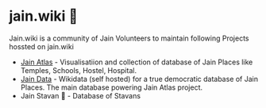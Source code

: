 # jain.wiki 👋
Jain.wiki is a community of Jain Volunteers to maintain following Projects hossted on jain.wiki

- [Jain Atlas](https://github.com/jain-wiki/atlas) - Visualisatiion and collection of database of Jain Places like Temples, Schools, Hostel, Hospital.
- [Jain Data](https://data.jain.wiki) - Wikidata (self hosted) for a true democratic database of Jain Places. The main database powering Jain Atlas project.
- Jain Stavan 🔄️ - Database of Stavans

<!--

**Here are some ideas to get you started:**

🙋‍♀️ A short introduction - what is your organization all about?
🌈 Contribution guidelines - how can the community get involved?
👩‍💻 Useful resources - where can the community find your docs? Is there anything else the community should know?
🍿 Fun facts - what does your team eat for breakfast?
🧙 Remember, you can do mighty things with the power of [Markdown](https://docs.github.com/github/writing-on-github/getting-started-with-writing-and-formatting-on-github/basic-writing-and-formatting-syntax)
-->
